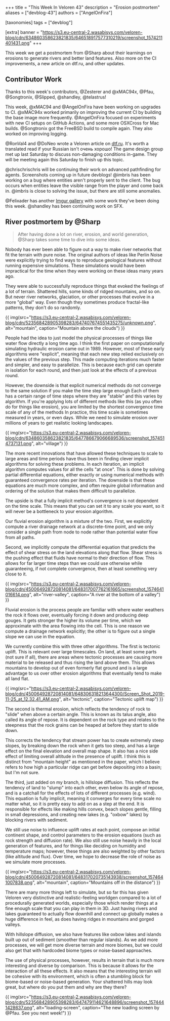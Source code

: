 +++
title = "This Week In Veloren 43"
description = "Erosion postmortem"
aliases = ["devblog-43"]
authors = ["AngelOnFira"]

[taxonomies]
tags = ["devblog"]

[extra]
banner = "https://s3.eu-central-2.wasabisys.com/veloren-blog/cdn/634860358623821835/646518917577310219/screenshot_1574211401431.png"
+++

This week we get a postmortem from @Sharp about their learnings on erosions to generate rivers and better land features. Also more on the CI improvements, a new article on dtf.ru, and other updates.

## Contributor Work

Thanks to this week's contributors, @Zesterer and @xMAC94x, @Pfau, @Songtronix, @Slipped, @shandley, @telastrus!

This week, @xMAC94 and @AngelOnFira have been working on upgrades to CI. @xMAC94x worked primarily on improving the current CI by building the base image more frequently. @AngelOnFira focused on experiments with new CI setups on GitHub Actions, and some more OSXCross for Mac builds. @Songtronix got the FreeBSD build to compile again. They also worked on improving logging.

@RonVal4 and @DoNeo wrote a Veloren article on [dtf.ru](https://dtf.ru/indie/83725-veloren-igra-mechty). It's worth a translated read if your Russian isn't очень хорошо! The game design group met up last Saturday to discuss non-damaging conditions in-game. They will be meeting again this Saturday to finish up this topic.

@chrischrischris will be continuing their work on advanced pathfinding for agents. Screenshots coming up in future devblogs! @imbris has been working on a bug where entities aren't properly sent to the client. The bug occurs when entities leave the visible range from the player and come back in. @imbris is close to solving the issue, but there are still some anomalies.

@Felixader has another [Imgur gallery](https://imgur.com/gallery/UkpWPM3) with some work they've been doing this week. @shandley has been continuing work on SFX.

## River postmortem by @Sharp

> After having done a lot on river, erosion, and world generation, @Sharp takes some time to dive into some ideas.

Nobody has ever been able to figure out a way to make river networks that fit the terrain with pure noise. The original authors of ideas like Perlin Noise were explicitly trying to find ways to reproduce geological features without running expensive simulations. These simulations would have been impractical for the time when they were working on these ideas many years ago.

They were able to successfully reproduce things that evoked the feelings of a lot of terrain. Shattered hills, some kinds of ridged mountains, and so on. But never river networks, glaciation, or other processes that evolve in a more "global" way. Even though they sometimes produce fractal-like patterns, they don't do so randomly.

{{ img(src="https://s3.eu-central-2.wasabisys.com/veloren-blog/cdn/523568428905398283/647407674551435275/unknown.png", alt="mountain", caption="Mountain above the clouds") }}

People had the idea to just model the physical processes of things like water flow directly a long time ago. I think the first paper on computationally simulating hydraulic erosion came out in 1989. However, most of these early algorithms were "explicit", meaning that each new step relied exclusively on the values of the previous step. This made computing iterations much faster and simpler, and easy to parallelize. This is because each grid can operate in isolation for each round, and then just look at the effects of a previous round.

However, the downside is that explicit numerical methods do not converge to the same solution if you make the time step large enough
Each of them has a certain range of time steps where they are "stable" and this varies by algorithm. If you're applying lots of different methods like this (as you often do for things like erosion), you are limited by the shortest convergence time scale of any of the methods
In practice, this time scale is sometimes measured in years, or even days. While we need to simulate erosion over millions of years to get realistic looking landscapes.

{{ img(src="https://s3.eu-central-2.wasabisys.com/veloren-blog/cdn/634860358623821835/647786679066689536/screenshot_1574514737131.png", alt="village") }}

The more recent innovations that have allowed these techniques to scale to large areas and time periods have thus been in finding clever implicit algorithms for solving these problems. In each iteration, an implicit algorithm computes values for all the cells "at once". This is done by solving partial differential equations, either exactly or using numerical methods with guaranteed convergence rates per iteration.
The downside is that these equations are much more complex, and often require global information and ordering of the solution that makes them difficult to parallelize.

The upside is that a fully implicit method's convergence is not dependent on the time scale. This means that you can set it to any scale you want, so it will never be a bottleneck to your erosion algorithm.

Our fluvial erosion algorithm is a mixture of the two. First, we explicitly compute a river drainage network at a discrete-time point, and we only consider a single path from node to node rather than potential water flow from all paths.

Second, we implicitly compute the differential equation that predicts the effect of shear stress on the land elevations along that flow. Shear stress is the pushing effect that fluids have normal to their direction of flow. This allows for far larger time steps than we could use otherwise while guaranteeing, if not complete convergence, then at least something very close to it.

{{ img(src="https://s3.eu-central-2.wasabisys.com/veloren-blog/cdn/450064928720814081/648317007762161665/screenshot_1574641016614.png", alt="river-valley", caption="A river at the bottom of a valley") }}

Fluvial erosion is the process people are familiar with where water weathers the rock it flows over, eventually forcing it down and producing deep gouges. It gets stronger the higher its volume per time, which we approximate with the area flowing into the cell. This is one reason we compute a drainage network explicitly; the other is to figure out a single slope we can use in the equation.

We currently combine this with three other algorithms. The first is tectonic uplift. This is relevant over large timescales. On land, at least some parts (not sure if all), there are areas where tectonic processes are causing more material to be released and thus rising the land above them. This allows mountains to develop out of even formerly flat ground and is a large advantage to us over other erosion algorithms that eventually tend to make all land flat.

{{ img(src="https://s3.eu-central-2.wasabisys.com/veloren-blog/cdn/450064928720814081/648306318213644300/Screen_Shot_2019-11-25_at_12.32.41_AM.png", alt="tectonic", caption="Tectonic uplift map") }}

The second is thermal erosion, which reflects the tendency of rock to "slide" when above a certain angle. This is known as its talus angle, also called its angle of repose. It is dependent on the rock type and relates to the steepness that the rock grains can be heaped at before they start to slide down.

This corrects the tendency that stream power has to create extremely steep slopes, by breaking down the rock when it gets too steep, and has a large effect on the final elevation and overall map shape. It also has a nice side effect of limiting overall altitude in the presence of uplift. I think this is distinct from "mountain height" as mentioned in the paper, which I believe refers to how high a particular ridge can get before depositing into a basin; but I'm not sure.

The third, just added on my branch, is hillslope diffusion. This reflects the tendency of land to "slump" into each other, even below its angle of repose, and is a catchall for the effects of lots of different processes (e.g. wind). This equation is fully implicit, meaning it converges for every time scale no matter what, so it is pretty easy to add on as a step at the end. It is responsible for effects like making hills convex, beach slopes gentle, filling in small depressions, and creating new lakes (e.g. "oxbow" lakes) by blocking rivers with sediment.

We still use noise to influence uplift rates at each point, compose an initial continent shape, and control parameters to the erosion equations (such as rock strength and diffusion rate). We also still use noise heavily in the local generation of features, and for things like deciding on humidity and temperature maps; however, these things are also weighted by other factors (like altitude and flux). Over time, we hope to decrease the role of noise as we simulate more processes.

{{ img(src="https://s3.eu-central-2.wasabisys.com/veloren-blog/cdn/450064928720814081/648317020735143938/screenshot_1574641007838.png", alt="mountain", caption="Mountains off in the distance") }}

There are many more things left to simulate, but so far this has given Veloren very distinctive and realistic-feeling worldgen compared to a lot of procedurally generated worlds, especially those which render things at a fine enough scale that you can play in them in 3D. Just having rivers and lakes guaranteed to actually flow downhill and connect up globally makes a huge difference in feel, as does having ridges in mountains and gorged valleys.

With hillslope diffusion, we also have features like oxbow lakes and islands built up out of sediment (smoother than regular islands). As we add more processes, we will get more diverse terrain and more biomes, but we could also get that with hardcoded biome types or noise-based approaches.

The use of physical processes, however, results in terrain that is much more interesting and diverse by comparison. This is because it allows for the interaction of all these effects. It also means that the interesting terrain will be cohesive with its environment, which is often a stumbling block for biome-based or noise-based generation. Your shattered hills may look great, but where do you put them and why are they there?

{{ img(src="https://s3.eu-central-2.wasabisys.com/veloren-blog/cdn/523568428905398283/647479114621648896/screenshot_1574441428637.png", alt="loading-screen", caption="The new loading screen by @Pfau. See you next week!") }}
